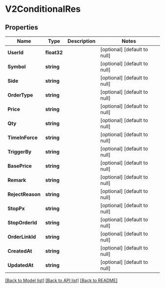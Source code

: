 # V2ConditionalRes

## Properties
Name | Type | Description | Notes
------------ | ------------- | ------------- | -------------
**UserId** | **float32** |  | [optional] [default to null]
**Symbol** | **string** |  | [optional] [default to null]
**Side** | **string** |  | [optional] [default to null]
**OrderType** | **string** |  | [optional] [default to null]
**Price** | **string** |  | [optional] [default to null]
**Qty** | **string** |  | [optional] [default to null]
**TimeInForce** | **string** |  | [optional] [default to null]
**TriggerBy** | **string** |  | [optional] [default to null]
**BasePrice** | **string** |  | [optional] [default to null]
**Remark** | **string** |  | [optional] [default to null]
**RejectReason** | **string** |  | [optional] [default to null]
**StopPx** | **string** |  | [optional] [default to null]
**StopOrderId** | **string** |  | [optional] [default to null]
**OrderLinkId** | **string** |  | [optional] [default to null]
**CreatedAt** | **string** |  | [optional] [default to null]
**UpdatedAt** | **string** |  | [optional] [default to null]

[[Back to Model list]](../README.md#documentation-for-models) [[Back to API list]](../README.md#documentation-for-api-endpoints) [[Back to README]](../README.md)


